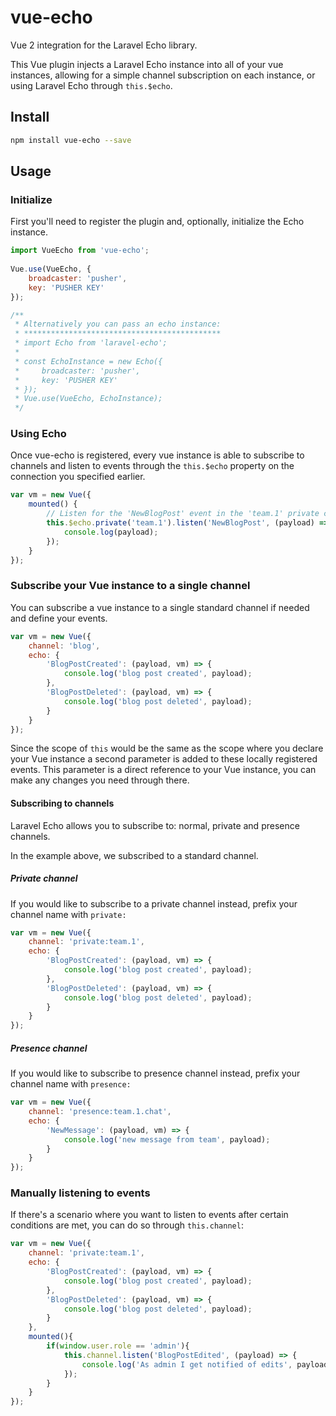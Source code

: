 # vue-echo
Vue 2 integration for the Laravel Echo library.

This Vue plugin injects a Laravel Echo instance into all of your vue instances, allowing for a simple channel subscription on each instance, or using Laravel Echo through `this.$echo`.

## Install

``` bash
npm install vue-echo --save
```
  
## Usage

### Initialize
First you'll need to register the plugin and, optionally, initialize the Echo instance.

``` js
import VueEcho from 'vue-echo';
  
Vue.use(VueEcho, {
    broadcaster: 'pusher',
    key: 'PUSHER KEY'
});

/**
 * Alternatively you can pass an echo instance:
 * ********************************************
 * import Echo from 'laravel-echo';
 * 
 * const EchoInstance = new Echo({
 *     broadcaster: 'pusher',  
 *     key: 'PUSHER KEY'
 * });
 * Vue.use(VueEcho, EchoInstance);
 */
```

### Using Echo
Once vue-echo is registered, every vue instance is able to subscribe to channels and listen to events through the `this.$echo` property on the connection you specified earlier.

```js
var vm = new Vue({
    mounted() {
        // Listen for the 'NewBlogPost' event in the 'team.1' private channel
        this.$echo.private('team.1').listen('NewBlogPost', (payload) => {
            console.log(payload);
        });
    }
});
```

### Subscribe your Vue instance to a single channel
You can subscribe a vue instance to a single standard channel if needed and define your events.

```js
var vm = new Vue({
    channel: 'blog',
    echo: {
        'BlogPostCreated': (payload, vm) => {
            console.log('blog post created', payload);
        },
        'BlogPostDeleted': (payload, vm) => {
            console.log('blog post deleted', payload);
        }
    }
});
```

Since the scope of `this` would be the same as the scope where you declare your Vue instance a second parameter is added to these locally registered events. This parameter is a direct reference to your Vue instance, you can make any changes you need through there.

#### Subscribing to channels

Laravel Echo allows you to subscribe to: normal, private and presence channels.

In the example above, we subscribed to a standard channel.

##### Private channel
If you would like to subscribe to a private channel instead, prefix your channel name with `private:`

```js
var vm = new Vue({
    channel: 'private:team.1',
    echo: {
        'BlogPostCreated': (payload, vm) => {
            console.log('blog post created', payload);
        },
        'BlogPostDeleted': (payload, vm) => {
            console.log('blog post deleted', payload);
        }
    }
});
```

##### Presence channel

If you would like to subscribe to presence channel instead, prefix your channel name with `presence:`

```js
var vm = new Vue({
    channel: 'presence:team.1.chat',
    echo: {
        'NewMessage': (payload, vm) => {
            console.log('new message from team', payload);
        }
    }
});
```

### Manually listening to events

If there's a scenario where you want to listen to events after certain conditions are met, you can do so through `this.channel`:

```js
var vm = new Vue({
    channel: 'private:team.1',
    echo: {
        'BlogPostCreated': (payload, vm) => {
            console.log('blog post created', payload);
        },
        'BlogPostDeleted': (payload, vm) => {
            console.log('blog post deleted', payload);
        }
    },
    mounted(){
        if(window.user.role == 'admin'){
            this.channel.listen('BlogPostEdited', (payload) => {
                console.log('As admin I get notified of edits', payload);
            });
        }
    }
});
```
